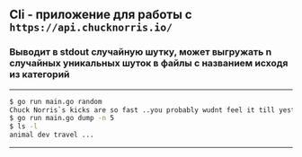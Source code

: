 ## Cli - приложение для работы с ```https://api.chucknorris.io/```
### Выводит в stdout случайную шутку, может выгружать n случайных уникальных шуток в файлы с названием исходя из категорий
<hr>


```bash
$ go run main.go random
Chuck Norris`s kicks are so fast ..you probably wudnt feel it till yesterday.
$ go run main.go dump -n 5
$ ls -l
animal dev travel ...
```

<hr>
